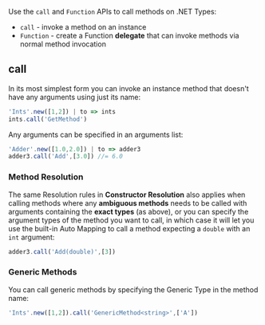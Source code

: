 Use the `call` and `Function` APIs to call methods on .NET Types:

- `call` - invoke a method on an instance
- `Function` - create a Function **delegate** that can invoke methods via normal method invocation

## call

In its most simplest form you can invoke an instance method that doesn't have any arguments using just its name:

```js
'Ints'.new([1,2]) | to => ints
ints.call('GetMethod')
```

Any arguments can be specified in an arguments list:

```js
'Adder'.new([1.0,2.0]) | to => adder3
adder3.call('Add',[3.0]) //= 6.0
```

### Method Resolution    

The same Resolution rules in **Constructor Resolution** also applies when calling methods where any **ambiguous methods** needs to be
called with arguments containing the **exact types** (as above), or you can specify the argument types of the method you want to call,
in which case it will let you use the built-in Auto Mapping to call a method expecting a `double` with an `int` argument:

```js
adder3.call('Add(double)',[3])
```

### Generic Methods

You can call generic methods by specifying the Generic Type in the method name:

```js
'Ints'.new([1,2]).call('GenericMethod<string>',['A'])
```

